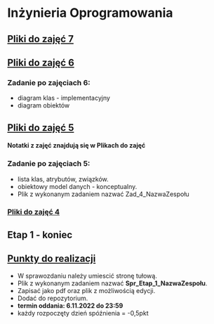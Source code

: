 # Inżynieria Oprogramowania

## [Pliki do zajęć 7](https://drive.google.com/drive/folders/1NU1jB9fJjjonBuNynJRLHZijLDz5LqX0?usp=share_link)


## [Pliki do zajęć 6](https://drive.google.com/drive/folders/14UEDpeBJ8UoVwSHe9sRNPjkx5e2vIJEX?usp=sharing)
### Zadanie po zajęciach 6:
- diagram klas - implementacyjny
- diagram obiektów 

## [Pliki do zajęć 5](https://drive.google.com/drive/folders/1C8wZYiYghINdtimY4d8gH-_gZBWVgnYy?usp=share_link)
#### Notatki z zajęć znajdują się w Plikach do zajęć
### Zadanie po zajęciach 5:
- lista klas, atrybutów, związków.
- obiektowy model danych - konceptualny.
- Plik z wykonanym zadaniem nazwać Zad_4_NazwaZespołu

### [Pliki do zajęć 4](https://drive.google.com/drive/folders/1DbnnIB9qq1snhuoO76KqNReT16gCYRvr?usp=sharing)
## Etap 1 - koniec
## [Punkty do realizacji](Etap_1.pdf)

- W sprawozdaniu należy umiescić stronę tułową.
- Plik z wykonanym zadaniem nazwać **Spr_Etap_1_NazwaZespołu**. 
- Zapisać jako pdf oraz plik z możliwością edycji.
- Dodać do repozytorium.
- **termin oddania: 6.11.2022 do 23:59**
- każdy rozpoczęty dzień spóźnienia = -0,5pkt

